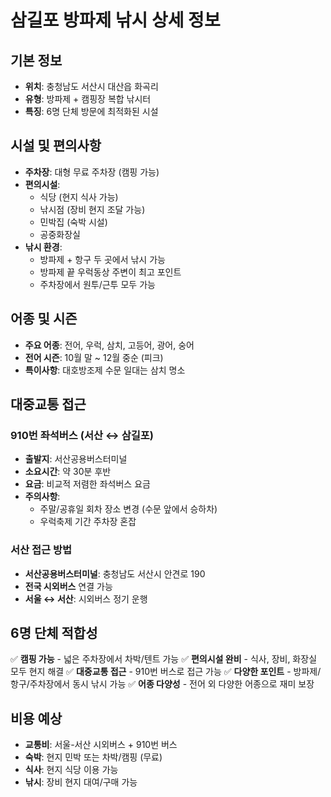 # 삼길포 방파제 낚시 상세 정보

## 기본 정보
- **위치**: 충청남도 서산시 대산읍 화곡리
- **유형**: 방파제 + 캠핑장 복합 낚시터
- **특징**: 6명 단체 방문에 최적화된 시설

## 시설 및 편의사항
- **주차장**: 대형 무료 주차장 (캠핑 가능)
- **편의시설**: 
  - 식당 (현지 식사 가능)
  - 낚시점 (장비 현지 조달 가능)
  - 민박집 (숙박 시설)
  - 공중화장실
- **낚시 환경**: 
  - 방파제 + 항구 두 곳에서 낚시 가능
  - 방파제 끝 우럭동상 주변이 최고 포인트
  - 주차장에서 원투/근투 모두 가능

## 어종 및 시즌
- **주요 어종**: 전어, 우럭, 삼치, 고등어, 광어, 숭어
- **전어 시즌**: 10월 말 ~ 12월 중순 (피크)
- **특이사항**: 대호방조제 수문 일대는 삼치 명소

## 대중교통 접근
### 910번 좌석버스 (서산 ↔ 삼길포)
- **출발지**: 서산공용버스터미널
- **소요시간**: 약 30분 후반
- **요금**: 비교적 저렴한 좌석버스 요금
- **주의사항**: 
  - 주말/공휴일 회차 장소 변경 (수문 앞에서 승하차)
  - 우럭축제 기간 주차장 혼잡

### 서산 접근 방법
- **서산공용버스터미널**: 충청남도 서산시 안견로 190
- **전국 시외버스** 연결 가능
- **서울 ↔ 서산**: 시외버스 정기 운행

## 6명 단체 적합성
✅ **캠핑 가능** - 넓은 주차장에서 차박/텐트 가능
✅ **편의시설 완비** - 식사, 장비, 화장실 모두 현지 해결
✅ **대중교통 접근** - 910번 버스로 접근 가능
✅ **다양한 포인트** - 방파제/항구/주차장에서 동시 낚시 가능
✅ **어종 다양성** - 전어 외 다양한 어종으로 재미 보장

## 비용 예상
- **교통비**: 서울-서산 시외버스 + 910번 버스
- **숙박**: 현지 민박 또는 차박/캠핑 (무료)
- **식사**: 현지 식당 이용 가능
- **낚시**: 장비 현지 대여/구매 가능